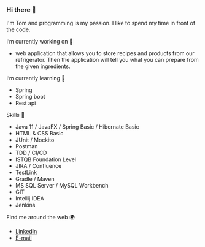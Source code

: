 ### Hi there 👋
I'm Tom and programming is my passion. I like to spend my time in front of the code.

I’m currently working on 🔭
- web application that allows you to store recipes and products from our refrigerator. Then the application will tell you what you can prepare from the given ingredients.

I’m currently learning 🌱 
- Spring
- Spring boot
- Rest api

Skills 🧠
- Java 11 / JavaFX / Spring Basic / Hibernate Basic
- HTML & CSS Basic
- JUnit / Mockito
- Postman
- TDD / CI/CD
- ISTQB Foundation Level
- JIRA / Confluence
- TestLink
- Gradle / Maven
- MS SQL Server / MySQL Workbench
- GIT
- Intellij IDEA
- Jenkins

Find me around the web 🌍
- <a href="https://www.linkedin.com/in/tomasz-siudak-339103139/">LinkedIn</a> 
- <a href="mailto:tomaszsiudak00@gmail.com">E-mail</a>


<!--
**tomaszsiudakrep/tomaszsiudakrep** is a ✨ _special_ ✨ repository because its `README.md` (this file) appears on your GitHub profile.

- 📫 How to reach me: ...
- 😄 Pronouns: ...
- ⚡ Fun fact: ...
-->
